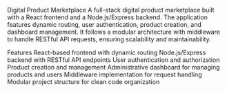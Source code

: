 Digital Product Marketplace
A full-stack digital product marketplace built with a React frontend and a Node.js/Express backend. The application features dynamic routing, user authentication, product creation, and dashboard management. It follows a modular architecture with middleware to handle RESTful API requests, ensuring scalability and maintainability.

Features
React-based frontend with dynamic routing
Node.js/Express backend with RESTful API endpoints
User authentication and authorization
Product creation and management
Administrative dashboard for managing products and users
Middleware implementation for request handling
Modular project structure for clean code organization
